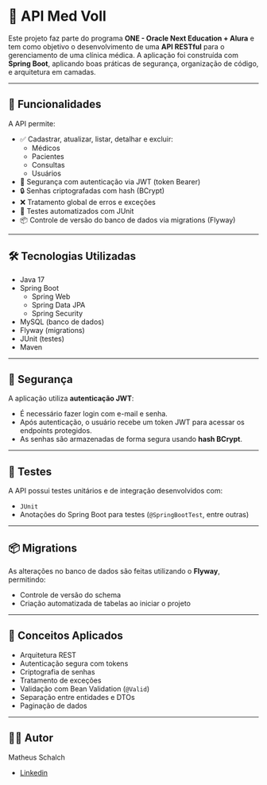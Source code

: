 # 🏥 API Med Voll

Este projeto faz parte do programa **ONE - Oracle Next Education + Alura** e tem como objetivo o desenvolvimento de uma **API RESTful** para o gerenciamento de uma clínica médica. A aplicação foi construída com **Spring Boot**, aplicando boas práticas de segurança, organização de código, e arquitetura em camadas.

---

## 🔧 Funcionalidades

A API permite:

- ✅ Cadastrar, atualizar, listar, detalhar e excluir:
  - Médicos
  - Pacientes
  - Consultas
  - Usuários
- 🔐 Segurança com autenticação via JWT (token Bearer)
- 🔒 Senhas criptografadas com hash (BCrypt)
- ❌ Tratamento global de erros e exceções
- 🧪 Testes automatizados com JUnit
- 📦 Controle de versão do banco de dados via migrations (Flyway)

---

## 🛠️ Tecnologias Utilizadas

- Java 17
- Spring Boot
  - Spring Web
  - Spring Data JPA
  - Spring Security
- MySQL (banco de dados)
- Flyway (migrations)
- JUnit (testes)
- Maven

---

## 🔐 Segurança

A aplicação utiliza **autenticação JWT**:
- É necessário fazer login com e-mail e senha.
- Após autenticação, o usuário recebe um token JWT para acessar os endpoints protegidos.
- As senhas são armazenadas de forma segura usando **hash BCrypt**.

---

## 🧪 Testes

A API possui testes unitários e de integração desenvolvidos com:
- `JUnit`
- Anotações do Spring Boot para testes (`@SpringBootTest`, entre outras)

---

## 📦 Migrations

As alterações no banco de dados são feitas utilizando o **Flyway**, permitindo:
- Controle de versão do schema
- Criação automatizada de tabelas ao iniciar o projeto

---

## 🧠 Conceitos Aplicados

- Arquitetura REST
- Autenticação segura com tokens
- Criptografia de senhas
- Tratamento de exceções
- Validação com Bean Validation (`@Valid`)
- Separação entre entidades e DTOs
- Paginação de dados

---

## 👨‍💻 Autor
Matheus Schalch
- [Linkedin](https://www.linkedin.com/in/matheus-schalch-79aab6189/)
